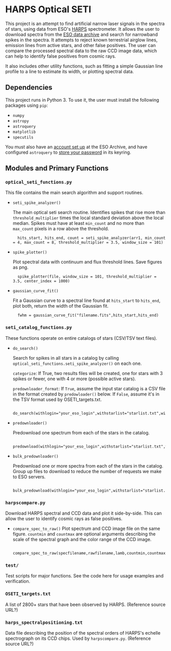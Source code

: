 # HARPS Optical SETI

This project is an attempt to find artificial narrow laser signals in the spectra of stars, using data from ESO's [HARPS](https://www.eso.org/sci/facilities/lasilla/instruments/harps.html) spectrometer.  It allows the user to download spectra from the [ESO data archive](http://archive.eso.org/eso/eso_archive_main.html) and search for narrowband spikes in the spectra.  It attempts to reject known terrestrial airglow lines, emission lines from active stars, and other false positives.  The user can compare the processed spectral data to the raw CCD image data, which can help to identify false positives from cosmic rays.

It also includes other utility functions, such as fitting a simple Gaussian line profile to a line to estimate its width, or plotting spectral data.

## Dependencies

This project runs in Python 3.  To use it, the user must install the following packages using `pip`:
- `numpy`
- `astropy`
- `astroquery`
- `matplotlib`
- `specutils`

You must also have an [account set up](https://www.eso.org/sso/login?service=https%3a%2f%2farchive.eso.org%2fwdb%2fforms%2fcas%2feso_archive_main.html) at the ESO Archive, and have configured `astroquery` to [store your password](https://astroquery.readthedocs.io/en/latest/eso/eso.html#automatic-password) in its keyring.

## Modules and Primary Functions

### `optical_seti_functions.py`
 This file contains the main search algorithm and support routines.

- `seti_spike_analyzer()`
  
  The main optical seti search routine.  Identifies spikes that rise more than `threshold_multiplier` times the local standard deviation above the local median.  Spikes must have at least `min_count` and no more than `max_count` pixels in a row above the threshold.
  
        hits_start, hits_end, count = seti_spike_analyzer(arr1, min_count = 4, max_count = 8, threshold_multiplier = 3.5, window_size = 101)

- `spike_plotter()`
  
  Plot spectral data with continuum and flux threshold lines.  Save figures as png.
  
        spike_plotter(file, window_size = 101, threshold_multiplier = 3.5, center_index = 1000)

- `gaussian_curve_fit()` 
  
  Fit a Gaussian curve to a spectral line found at `hits_start` to `hits_end`, plot both, return the width of the Gaussian fit.
  
        fwhm = gaussian_curve_fit("filename.fits",hits_start,hits_end)

### `seti_catalog_functions.py`
These functions operate on entire catalogs of stars (CSV/TSV text files).

- `do_search()`
  
  Search for spikes in all stars in a catalog by calling `optical_seti_functions.seti_spike_analyzer()` on each one.  
  
  `categorize`: If True, two results files will be created, one for stars with 3 spikes or fewer, one with 4 or more (possible active stars).  

  `predownloader_format`: If `True`, assume the input star catalog is a CSV file in the format created by `predowloader()` below.  If `False`, assume it's in the TSV format used by OSETI_targets.txt.
    
        do_search(withlogin="your_eso_login",withstarlist="starlist.txt",withresults="results.txt",categorize=False,predownloader_format=False)
- `predownloader()`
  
   Predownload one spectrum from each of the stars in the catalog.

        predownload(withlogin="your_eso_login",withstarlist="starlist.txt",withresults="results.txt")

- `bulk_predownloader()`
  
  Predownload one or more spectra from each of the stars in the catalog. Group up files to download to reduce the number of requests we make to ESO servers.

        bulk_predownload(withlogin="your_eso_login",withstarlist="starlist.txt",withresults="results.txt",obs_per_star=1)

### `harpscompare.py`

  Download HARPS spectral and CCD data and plot it side-by-side.  This can allow the user to identify cosmic rays as false positives.

- `compare_spec_to_raw()`
  Plot spectrum and CCD image file on the same figure. `countmin` and `countmax` are optional arguments describing the scale of the spectral graph and the color range of the CCD image.

        compare_spec_to_raw(specfilename,rawfilename,lamb,countmin,countmax)

### `test/`

Test scripts for major functions.  See the code here for usage examples and verification.

### `OSETI_targets.txt`

A list of 2800+ stars that have been observed by HARPS.  (Reference source URL?)

### `harps_spectralpositioning.txt`

Data file describing the position of the spectral orders of HARPS's echelle spectrograph on its CCD chips.  Used by `harpscompare.py`.  (Reference source URL?)